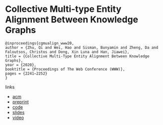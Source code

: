 # Collective Multi-type Entity Alignment Between Knowledge Graphs

```
@inproceedings{cgmualign_www20,
author = {Zhu, Qi and Wei, Hao and Sisman, Bunyamin and Zheng, Da and Faloutsos, Christos and Dong, Xin Luna and Han, Jiawei},
title = {Collective Multi-Type Entity Alignment Between Knowledge Graphs},
year = {2020},
booktitle = {Proceedings of The Web Conference (WWW)},
pages = {2241–2252}
}
```

links
- [acm](https://dl.acm.org/doi/abs/10.1145/3366423.3380289)
- [preprint](https://assets.amazon.science/ff/7a/b96282984a0fbe5e31a8fcf68d17/scipub-1202.pdf)
- [code](https://github.com/GentleZhu/CG-MuAlign)
- [slides](https://gentlezhu.github.io/files/CG_MuAlign_slides.pdf)
- [video](https://youtu.be/H6bZwjhTnFY?list=PLJNwhMK_V7Ey1YFclcpycanlrwBXhCqYU)
